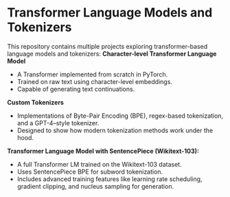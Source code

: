 # Transformer Language Models and Tokenizers

This repository contains multiple projects exploring transformer-based language models and tokenizers:
**Character-level Transformer Language Model**

- A Transformer implemented from scratch in PyTorch.
- Trained on raw text using character-level embeddings. 
- Capable of generating text continuations.

**Custom Tokenizers**

- Implementations of Byte-Pair Encoding (BPE), regex-based tokenization, and a GPT-4–style tokenizer.
- Designed to show how modern tokenization methods work under the hood.
  
**Transformer Language Model with SentencePiece (Wikitext-103):**

- A full Transformer LM trained on the Wikitext-103 dataset.
- Uses SentencePiece BPE for subword tokenization.
- Includes advanced training features like learning rate scheduling, gradient clipping, and nucleus sampling for generation.
